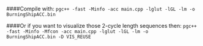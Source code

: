 ####Compile with:
`pgc++ -fast -Minfo -acc main.cpp -lglut -lGL -lm -o BurningShipACC.bin`

####Or if you want to visualize those 2-cycle length sequences then:
`pgc++ -fast -Minfo -Mfcon -acc main.cpp -lglut -lGL -lm -o BurningShipACC.bin -D VIS_REUSE`
